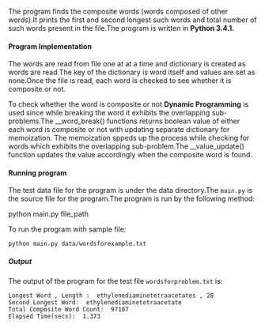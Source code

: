 The program finds the composite words (words composed of other words).It prints the first and second longest such words and total number of such words present in the file.The program is written in **Python 3.4.1.**

#### Program Implementation

The words are read from file one at at a time and dictionary is created as words are read.The key of the dictionary is word itself and values are set as none.Once the file is read, each word is checked to see whether it is composite or not.

To check whether the word is composite or not **Dynamic Programming** is used since while breaking the word it exhibits the overlapping sub-problems.The __word_break() functions returns boolean value of either each word is composite or not with updating separate dictionary for memoization. The memoization sppeds up the process while checking for words which exhibits the overlapping sub-problem.The __value_update() function updates the value accordingly when the composite word is found.


#### Running program

The test data file for the program is under the data directory.The ```main.py``` is the source file for the program.The program is run by the following method:

python main.py file_path

To run the program with sample file:
```
python main.py data/wordsforexample.txt
```

##### Output 

The output of the program for the test file ```wordsforproblem.txt``` is:

```
Longest Word , Length :  ethylenediaminetetraacetates , 28
Second Longest Word:  ethylenediaminetetraacetate
Total Composite Word Count:  97107
Elapsed Time(secs):  1.373
```

